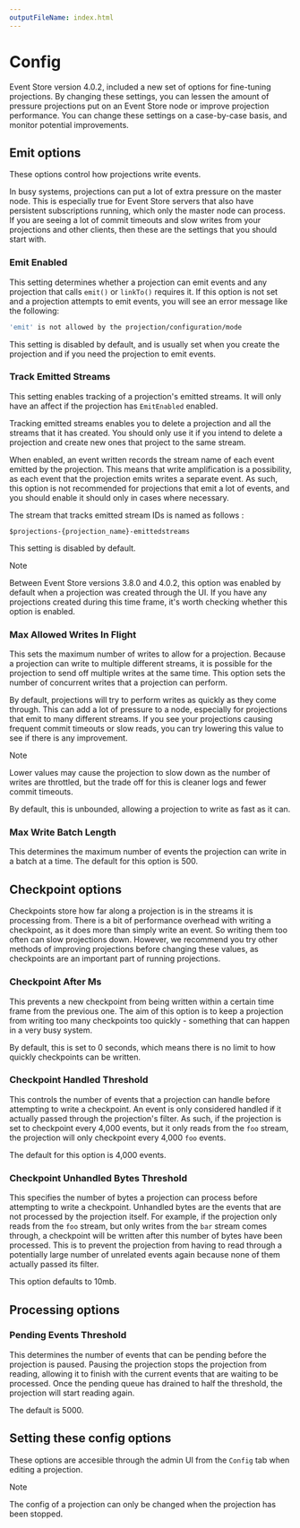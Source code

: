 ```yaml
---
outputFileName: index.html
---
```


# Config

Event Store version 4.0.2, included a new set of options for fine-tuning projections. By changing these settings, you can lessen the amount of pressure projections put on an Event Store node or improve projection performance. You can change these settings on a case-by-case basis, and monitor potential improvements.

## Emit options

These options control how projections write events.

In busy systems, projections can put a lot of extra pressure on the master node. This is especially true for Event Store servers that also have persistent subscriptions running, which only the master node can process. If you are seeing a lot of commit timeouts and slow writes from your projections and other clients, then these are the settings that you should start with.

### Emit Enabled

This setting determines whether a projection can emit events and any projection that calls `emit()` or `linkTo()` requires it. If this option is not set and a projection attempts to emit events, you will see an error message like the following:

```bash
'emit' is not allowed by the projection/configuration/mode
```

This setting is disabled by default, and is usually set when you create the projection and if you need the projection to emit events.

### Track Emitted Streams

This setting enables tracking of a projection's emitted streams. It will only have an affect if the projection has `EmitEnabled` enabled.

Tracking emitted streams enables you to delete a projection and all the streams that it has created. You should only use it if you intend to delete a projection and create new ones that project to the same stream.

When enabled, an event written records the stream name of each event emitted by the projection. This means that write amplification is a possibility, as each event that the projection emits writes a separate event. As such, this option is not recommended for projections that emit a lot of events, and you should enable it should only in cases where necessary.

The stream that tracks emitted stream IDs is named as follows :

```text
$projections-{projection_name}-emittedstreams
```

This setting is disabled by default.

> [!NOTE]
> Between Event Store versions 3.8.0 and 4.0.2, this option was enabled by default when a projection was created through the UI. If you have any projections created during this time frame, it's worth checking whether this option is enabled.

### Max Allowed Writes In Flight

This sets the maximum number of writes to allow for a projection. Because a projection can write to multiple different streams, it is possible for the projection to send off multiple writes at the same time. This option sets the number of concurrent writes that a projection can perform.

By default, projections will try to perform writes as quickly as they come through. This can add a lot of pressure to a node, especially for projections that emit to many different streams. If you see your projections causing frequent commit timeouts or slow reads, you can try lowering this value to see if there is any improvement.

> [!NOTE]
> Lower values may cause the projection to slow down as the number of writes are throttled, but the trade off for this is cleaner logs and fewer commit timeouts.

By default, this is unbounded, allowing a projection to write as fast as it can.

### Max Write Batch Length

This determines the maximum number of events the projection can write in a batch at a time.
The default for this option is 500.

## Checkpoint options

Checkpoints store how far along a projection is in the streams it is processing from.
There is a bit of performance overhead with writing a checkpoint, as it does more than simply write an event. So writing them too often can slow projections down.
However, we recommend you try other methods of improving projections before changing these values, as checkpoints are an important part of running projections.

### Checkpoint After Ms

This prevents a new checkpoint from being written within a certain time frame from the previous one.
The aim of this option is to keep a projection from writing too many checkpoints too quickly - something that can happen in a very busy system.

By default, this is set to 0 seconds, which means there is no limit to how quickly checkpoints can be written.

### Checkpoint Handled Threshold

This controls the number of events that a projection can handle before attempting to write a checkpoint.
An event is only considered handled if it actually passed through the projection's filter. As such, if the projection is set to checkpoint every 4,000 events, but it only reads from the `foo` stream, the projection will only checkpoint every 4,000 `foo` events.

The default for this option is 4,000 events.

### Checkpoint Unhandled Bytes Threshold

This specifies the number of bytes a projection can process before attempting to write a checkpoint.
Unhandled bytes are the events that are not processed by the projection itself. For example, if the projection only reads from the `foo` stream, but only writes from the `bar` stream comes through, a checkpoint will be written after this number of bytes have been processed. This is to prevent the projection from having to read through a potentially large number of unrelated events again because none of them actually passed its filter.

This option defaults to 10mb.

## Processing options

### Pending Events Threshold

This determines the number of events that can be pending before the projection is paused.
Pausing the projection stops the projection from reading, allowing it to finish with the current events that are waiting to be processed. Once the pending queue has drained to half the threshold, the projection will start reading again.

The default is 5000.

## Setting these config options

These options are accesible through the admin UI from the `Config` tab when editing a projection.

> [!NOTE]
> The config of a projection can only be changed when the projection has been stopped.

